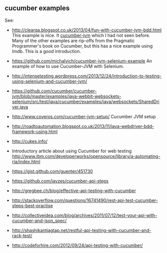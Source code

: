 cucumber examples
-----------------

See:

- http://clearqa.blogspot.co.uk/2013/04/fun-with-cucumber-jvm-bdd.html This example is nice. It [cucumber-jvm](https://github.com/cucumber/cucumber-jvm) which I had not seen before. Many of the other examples are rip-offs from the Pragmatic Programmer's book on Cucumber, but this has a nice example using Imdb. This is a good introduction.
- https://github.com/michalvich/cucumber-jvm-selenium-example An example of how to use Cucumber-JVM with Selenium.
- http://intensetesting.wordpress.com/2013/12/24/introduction-to-testing-using-selenium-and-cucumber-jvm/
- https://github.com/cucumber/cucumber-jvm/blob/master/examples/java-webbit-websockets-selenium/src/test/java/cucumber/examples/java/websockets/SharedDriver.java
- http://www.coveros.com/cucumber-jvm-setup/ Cucumber JVM setup
- http://roadtoautomation.blogspot.co.uk/2013/11/java-webdriver-bdd-framework-using.html

- http://cukes.info/
- Introductory article about using Cucumber for web testing http://www.ibm.com/developerworks/opensource/library/a-automating-ria/index.html
- https://gist.github.com/guenter/451730
- https://github.com/jayzes/cucumber-api-steps
- http://gregbee.ch/blog/effective-api-testing-with-cucumber
- http://stackoverflow.com/questions/16741490/rest-api-test-cucumber-steps-best-practise
- http://collectiveidea.com/blog/archives/2011/07/12/test-your-api-with-cucumber-and-json_spec/
- http://shashikantjagtap.net/restful-api-testing-with-cucumber-and-rack-test/
- http://codeforhire.com/2012/09/24/api-testing-with-cucumber/
